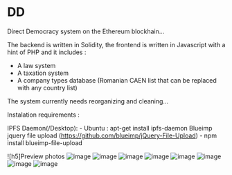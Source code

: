 # DD
Direct Democracy system on the Ethereum blockhain...

The backend is written in Solidity, the frontend is written in Javascript with a hint of PHP and it includes :
- A law system
- A taxation system
- A company types database (Romanian CAEN list that can be replaced with any country list)

The system currently needs reorganizing and cleaning...

Instalation requirements :

IPFS Daemon(/Desktop):
    - Ubuntu : apt-get install ipfs-daemon
Blueimp jquery file upload (https://github.com/blueimp/jQuery-File-Upload)
    - npm install blueimp-file-upload

![h5]Preview photos
![image](https://user-images.githubusercontent.com/74644574/236688099-a4bcb7f8-e53b-40fd-817a-7f8c602a6f76.png)
![image](https://user-images.githubusercontent.com/74644574/236688118-6151aaa9-25dc-4367-9e61-ce3dfbba4ef1.png)
![image](https://user-images.githubusercontent.com/74644574/236688123-514edbfc-04f8-4218-b05c-66c40d4b32d1.png)
![image](https://user-images.githubusercontent.com/74644574/236688126-9b4a415e-7826-4d42-ac8e-f124884b887c.png)
![image](https://user-images.githubusercontent.com/74644574/236688141-d7970ca9-f8f5-4589-a6fb-1ebdf0308798.png)
![image](https://user-images.githubusercontent.com/74644574/236688151-92ef4f84-87b6-43e2-b3c5-c5edbceaca34.png)
![image](https://user-images.githubusercontent.com/74644574/236688162-209543ba-0c95-489c-976d-2509857bb801.png)
![image](https://user-images.githubusercontent.com/74644574/236688169-f6e47f7a-bc72-42a6-b1f1-43729cd2e216.png)
